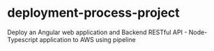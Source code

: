 # deployment-process-project
Deploy an Angular web application and Backend RESTful API - Node-Typescript application to AWS using pipeline

